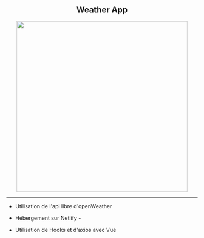 

<br/>  

## **<div align="center">Weather App</div>**  
  

<div align="center">
<img src="https://bpichery.github.io/Portfolio/assets/img/cloud-in-blue-sky.jpg" align="center" height="" width="450" />
</div>  
  

----  
  

- Utilisation de l'api libre d'openWeather  
  

- Hébergement sur Netlify -  
  

- Utilisation de Hooks et d'axios avec Vue  

<br />
